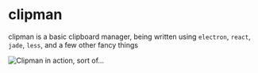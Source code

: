# clipman

clipman is a basic clipboard manager, being written using `electron`, `react`, `jade`, `less`, and a few other fancy things

![Clipman in action, sort of...](http://i.imgur.com/MbZwPal.png)
